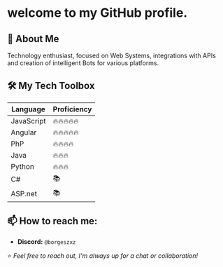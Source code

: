 # welcome to my GitHub profile.

## 🚀 About Me
Technology enthusiast, focused on Web Systems, integrations with APIs and creation of intelligent Bots for various platforms.

## 🛠 My Tech Toolbox
| Language   | Proficiency |
|------------|-------------|
| JavaScript     | 🔥🔥🔥🔥🔥         |
| Angular      | 🔥🔥🔥🔥🔥  |
| PhP     | 🔥🔥🔥🔥     |
| Java      | 🔥🔥🔥  |
| Python     | 🔥🔥🔥     |
| C#     | 📚     |
| ASP.net     | 📚     |

## 📫 How to reach me:
- **Discord:** `@borgeszxz`

⭐️ *Feel free to reach out, I'm always up for a chat or collaboration!*
